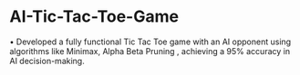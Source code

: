 # AI-Tic-Tac-Toe-Game
•	Developed a fully functional Tic Tac Toe game with an AI opponent using algorithms like Minimax, Alpha Beta Pruning , achieving a 95% accuracy in AI decision-making.  
